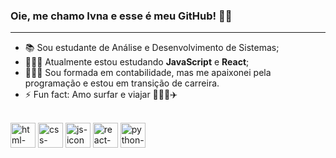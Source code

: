 ### Oie, me chamo Ivna e esse é meu GitHub! 👋🏼
<hr/>

- 📚 Sou estudante de Análise e Desenvolvimento de Sistemas;
- 👩🏻‍💻 Atualmente estou estudando <strong>JavaScript</strong> e <strong>React</strong>;
- 👩🏻‍🎓 Sou formada em contabilidade, mas me apaixonei pela programação e estou em transição de carreira.
- ⚡ Fun fact: Amo surfar e viajar 🏄🏻‍♀️✈️

<div style="display: inline_block">
  <br/>
  <img src="https://cdn.jsdelivr.net/gh/devicons/devicon/icons/html5/html5-original.svg" alt="html-icon" height="40px" width="40px" align="center"/>
  <img src="https://cdn.jsdelivr.net/gh/devicons/devicon/icons/css3/css3-original.svg" alt="css-icon" height="40px" width="40px" align="center"/>
  <img src="https://cdn.jsdelivr.net/gh/devicons/devicon/icons/javascript/javascript-original.svg" alt="js-icon" height="40px" width="40px" align="center"/>
  <img src="https://cdn.jsdelivr.net/gh/devicons/devicon/icons/react/react-original.svg" alt="react-icon" height="40px" width="40px" align="center"/>
  <img src="https://cdn.jsdelivr.net/gh/devicons/devicon/icons/python/python-original.svg" alt="python-icon" height="40px" width="40px" align="center"/>
</div>
          
